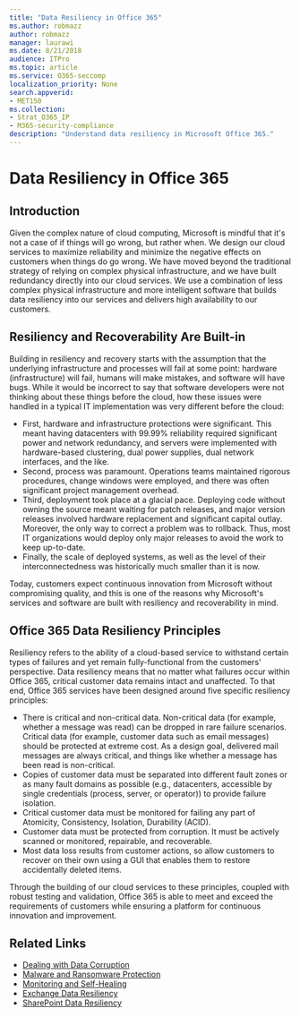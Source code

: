 ```yaml
---
title: "Data Resiliency in Office 365"
ms.author: robmazz
author: robmazz
manager: laurawi
ms.date: 8/21/2018
audience: ITPro
ms.topic: article
ms.service: O365-seccomp
localization_priority: None
search.appverid:
- MET150
ms.collection:
- Strat_O365_IP
- M365-security-compliance
description: "Understand data resiliency in Microsoft Office 365."
---
```


# Data Resiliency in Office 365

## Introduction
Given the complex nature of cloud computing, Microsoft is mindful that it's not a case of if things will go wrong, but rather when. We design our cloud services to maximize reliability and minimize the negative effects on customers when things do go wrong. We have moved beyond the traditional strategy of relying on complex physical infrastructure, and we have built redundancy directly into our cloud services. We use a combination of less complex physical infrastructure and more intelligent software that builds data resiliency into our services and delivers high availability to our customers. 

## Resiliency and Recoverability Are Built-in 
Building in resiliency and recovery starts with the assumption that the underlying infrastructure and processes will fail at some point: hardware (infrastructure) will fail, humans will make mistakes, and software will have bugs. While it would be incorrect to say that software developers were not thinking about these things before the cloud, how these issues were handled in a typical IT implementation was very different before the cloud: 
- First, hardware and infrastructure protections were significant. This meant having datacenters with 99.99% reliability required significant power and network redundancy, and servers were implemented with hardware-based clustering, dual power supplies, dual network interfaces, and the like. 
- Second, process was paramount. Operations teams maintained rigorous procedures, change windows were employed, and there was often significant project management overhead. 
- Third, deployment took place at a glacial pace. Deploying code without owning the source meant waiting for patch releases, and major version releases involved hardware replacement and significant capital outlay. Moreover, the only way to correct a problem was to rollback. Thus, most IT organizations would deploy only major releases to avoid the work to keep up-to-date. 
- Finally, the scale of deployed systems, as well as the level of their interconnectedness was historically much smaller than it is now. 

Today, customers expect continuous innovation from Microsoft without compromising quality, and this is one of the reasons why Microsoft's services and software are built with resiliency and recoverability in mind. 

## Office 365 Data Resiliency Principles 
Resiliency refers to the ability of a cloud-based service to withstand certain types of failures and yet remain fully-functional from the customers' perspective. Data resiliency means that no matter what failures occur within Office 365, critical customer data remains intact and unaffected. To that end, Office 365 services have been designed around five specific resiliency principles: 
- There is critical and non-critical data. Non-critical data (for example, whether a message was read) can be dropped in rare failure scenarios. Critical data (for example, customer data such as email messages) should be protected at extreme cost. As a design goal, delivered mail messages are always critical, and things like whether a message has been read is non-critical. 
- Copies of customer data must be separated into different fault zones or as many fault domains as possible (e.g., datacenters, accessible by single credentials (process, server, or operator)) to provide failure isolation. 
- Critical customer data must be monitored for failing any part of Atomicity, Consistency, Isolation, Durability (ACID). 
- Customer data must be protected from corruption. It must be actively scanned or monitored, repairable, and recoverable. 
- Most data loss results from customer actions, so allow customers to recover on their own using a GUI that enables them to restore accidentally deleted items. 
 
Through the building of our cloud services to these principles, coupled with robust testing and validation, Office 365 is able to meet and exceed the requirements of customers while ensuring a platform for continuous innovation and improvement. 

## Related Links

- [Dealing with Data Corruption](office-365-dealing-with-data-corruption.md)
- [Malware and Ransomware Protection](office-365-malware-and-ransomware-protection.md)
- [Monitoring and Self-Healing](office-365-monitoring-and-self-healing.md)
- [Exchange Data Resiliency](office-365-exchange-data-resiliency.md)
- [SharePoint Data Resiliency](office-365-sharepoint-data-resiliency.md)